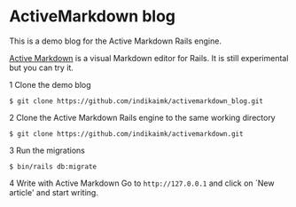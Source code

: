 # ActiveMarkdown blog

This is a demo blog for the Active Markdown Rails engine.

[Active Markdown](https://github.com/indikaimk/activemarkdown) is a visual Markdown editor for Rails. It is still experimental but you can try it.

1 Clone the demo blog
```shell
$ git clone https://github.com/indikaimk/activemarkdown_blog.git
```

2 Clone the Active Markdown Rails engine to the same working directory
```shell
$ git clone https://github.com/indikaimk/activemarkdown.git
```

3 Run the migrations
```shell
$ bin/rails db:migrate
```

4 Write with Active Markdown
Go to `http://127.0.0.1` and click on `New article' and start writing.


